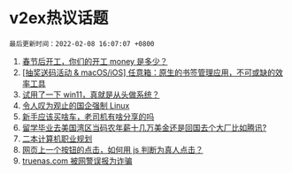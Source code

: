 # v2ex热议话题

`最后更新时间：2022-02-08 16:07:07 +0800`

1. [春节后开工，你们的开工 money 是多少？](https://www.v2ex.com/t/832360)
1. [[抽奖送码活动 & macOS/iOS] 任意箱：原生的书签管理应用，不可或缺的效率工具](https://www.v2ex.com/t/832392)
1. [试用了一下 win11，真就是从头做系统？](https://www.v2ex.com/t/832299)
1. [令人叹为观止的国企强制 Linux](https://www.v2ex.com/t/832405)
1. [新手应该买啥车，老司机有啥分享的吗](https://www.v2ex.com/t/832338)
1. [留学毕业去美国湾区当码农年薪十几万美金还是回国去个大厂比如腾讯?](https://www.v2ex.com/t/832346)
1. [二本计算机职业规划](https://www.v2ex.com/t/832262)
1. [网页上一个按钮的点击，如何用 js 判断为真人点击？](https://www.v2ex.com/t/832362)
1. [truenas.com 被网警误报为诈骗](https://www.v2ex.com/t/832355)

